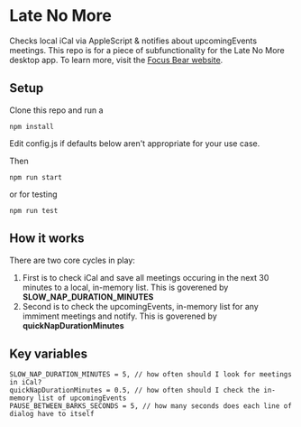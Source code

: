 # Late No More

Checks local iCal via AppleScript & notifies about upcomingEvents meetings. This repo is for a piece of subfunctionality for the Late No More desktop app. To learn more, visit the [Focus Bear website](https://focusbear.io).

## Setup

Clone this repo and run a

`npm install`

Edit config.js if defaults below aren't appropriate for your use case.

Then

`npm run start`

or for testing

`npm run test`

## How it works

There are two core cycles in play:

1. First is to check iCal and save all meetings occuring in the next 30 minutes to a local, in-memory list. This is goverened by **SLOW_NAP_DURATION_MINUTES**
2. Second is to check the upcomingEvents, in-memory list for any immiment meetings and notify. This is goverened by **quickNapDurationMinutes**

## Key variables

```const LOOK_AHEAD_MINUTES = 2, // how long before a meeting should I notify?
SLOW_NAP_DURATION_MINUTES = 5, // how often should I look for meetings in iCal?
quickNapDurationMinutes = 0.5, // how often should I check the in-memory list of upcomingEvents
PAUSE_BETWEEN_BARKS_SECONDS = 5, // how many seconds does each line of dialog have to itself
```
